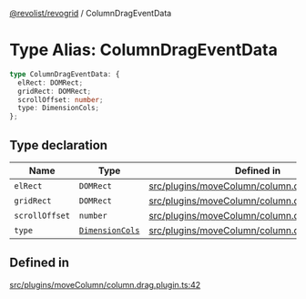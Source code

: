 [@revolist/revogrid](README.md) / ColumnDragEventData

# Type Alias: ColumnDragEventData

```ts
type ColumnDragEventData: {
  elRect: DOMRect;
  gridRect: DOMRect;
  scrollOffset: number;
  type: DimensionCols;
};
```

## Type declaration

| Name | Type | Defined in |
| ------ | ------ | ------ |
| `elRect` | `DOMRect` | [src/plugins/moveColumn/column.drag.plugin.ts:43](https://github.com/revolist/revogrid/blob/69d5bd9cb55a69f54242342681dca616def73994/src/plugins/moveColumn/column.drag.plugin.ts#L43) |
| `gridRect` | `DOMRect` | [src/plugins/moveColumn/column.drag.plugin.ts:44](https://github.com/revolist/revogrid/blob/69d5bd9cb55a69f54242342681dca616def73994/src/plugins/moveColumn/column.drag.plugin.ts#L44) |
| `scrollOffset` | `number` | [src/plugins/moveColumn/column.drag.plugin.ts:45](https://github.com/revolist/revogrid/blob/69d5bd9cb55a69f54242342681dca616def73994/src/plugins/moveColumn/column.drag.plugin.ts#L45) |
| `type` | [`DimensionCols`](TypeAlias.DimensionCols.md) | [src/plugins/moveColumn/column.drag.plugin.ts:46](https://github.com/revolist/revogrid/blob/69d5bd9cb55a69f54242342681dca616def73994/src/plugins/moveColumn/column.drag.plugin.ts#L46) |

## Defined in

[src/plugins/moveColumn/column.drag.plugin.ts:42](https://github.com/revolist/revogrid/blob/69d5bd9cb55a69f54242342681dca616def73994/src/plugins/moveColumn/column.drag.plugin.ts#L42)
